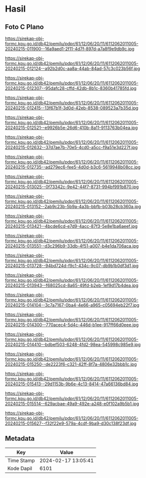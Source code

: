 # Hasil

## Foto C Plano

https://sirekap-obj-formc.kpu.go.id/db42/pemilu/pdpr/61/12/06/20/11/6112062011005-20240215-011900--16a9aed1-2f11-4d7f-897d-a7a8f9e9db9c.jpg

https://sirekap-obj-formc.kpu.go.id/db42/pemilu/pdpr/61/12/06/20/11/6112062011005-20240215-012124--a92b2d0c-aa8a-44ab-84ad-57c3c023b56f.jpg

https://sirekap-obj-formc.kpu.go.id/db42/pemilu/pdpr/61/12/06/20/11/6112062011005-20240215-012307--95dafc28-cffd-42db-8b1c-8360b41785fd.jpg

https://sirekap-obj-formc.kpu.go.id/db42/pemilu/pdpr/61/12/06/20/11/6112062011005-20240215-012415--13f67b1f-3d0d-42eb-8538-089523a7b35d.jpg

https://sirekap-obj-formc.kpu.go.id/db42/pemilu/pdpr/61/12/06/20/11/6112062011005-20240215-012521--e9926b5e-26d6-410b-8a11-9113763b04ea.jpg

https://sirekap-obj-formc.kpu.go.id/db42/pemilu/pdpr/61/12/06/20/11/6112062011005-20240215-012632--37d7ae7b-70e5-4cd0-a5cc-f9a51e3d227f.jpg

https://sirekap-obj-formc.kpu.go.id/db42/pemilu/pdpr/61/12/06/20/11/6112062011005-20240215-012735--ad279ec6-fee5-4d0d-b3c6-5619948b08cc.jpg

https://sirekap-obj-formc.kpu.go.id/db42/pemilu/pdpr/61/12/06/20/11/6112062011005-20240215-013025--0f73342c-9e42-44f7-8731-994bf991b870.jpg

https://sirekap-obj-formc.kpu.go.id/db42/pemilu/pdpr/61/12/06/20/11/6112062011005-20240215-013152--2ab9c23b-5b9a-4a3b-bbfb-b03b28cb360a.jpg

https://sirekap-obj-formc.kpu.go.id/db42/pemilu/pdpr/61/12/06/20/11/6112062011005-20240215-013421--4bcde6cd-e7d9-4acc-87f3-5e8e1ba6aeef.jpg

https://sirekap-obj-formc.kpu.go.id/db42/pemilu/pdpr/61/12/06/20/11/6112062011005-20240215-013551--d3c296b9-33db-4f51-a007-b4e1da706aca.jpg

https://sirekap-obj-formc.kpu.go.id/db42/pemilu/pdpr/61/12/06/20/11/6112062011005-20240215-013728--94bd724d-f9c1-434c-9c07-db9b1b0df3d1.jpg

https://sirekap-obj-formc.kpu.go.id/db42/pemilu/pdpr/61/12/06/20/11/6112062011005-20240215-013943--f68025cd-8a65-49fd-b2eb-1ef9d17b4dea.jpg

https://sirekap-obj-formc.kpu.go.id/db42/pemilu/pdpr/61/12/06/20/11/6112062011005-20240215-014104--3c7a7167-0ba4-4e66-a965-c05694eb22f7.jpg

https://sirekap-obj-formc.kpu.go.id/db42/pemilu/pdpr/61/12/06/20/11/6112062011005-20240215-014300--770acec4-5d4c-446d-b1ee-917ff66d0eee.jpg

https://sirekap-obj-formc.kpu.go.id/db42/pemilu/pdpr/61/12/06/20/11/6112062011005-20240215-014410--bdbef503-6248-4fd2-98ea-545998c985e9.jpg

https://sirekap-obj-formc.kpu.go.id/db42/pemilu/pdpr/61/12/06/20/11/6112062011005-20240215-015250--de2223f6-c321-42ff-8f7a-4806e32bbb1c.jpg

https://sirekap-obj-formc.kpu.go.id/db42/pemilu/pdpr/61/12/06/20/11/6112062011005-20240215-015413--29d1153b-9b6e-4c13-8414-47a66136bd84.jpg

https://sirekap-obj-formc.kpu.go.id/db42/pemilu/pdpr/61/12/06/20/11/6112062011005-20240215-015514--629acbae-49a9-492e-a248-e0f102a9b5b1.jpg

https://sirekap-obj-formc.kpu.go.id/db42/pemilu/pdpr/61/12/06/20/11/6112062011005-20240215-015627--f32f22e9-579a-4cdf-9ba9-d30c138f23df.jpg


## Metadata

| Key        | Value               |
| ---------- | ------------------- |
| Time Stamp | 2024-02-17 13:05:41 |
| Kode Dapil | 6101                |




